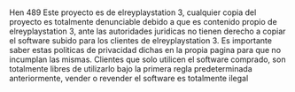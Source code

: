#
Hen 489 Este proyecto es de elreyplaystation 3, cualquier copia del proyecto es 
totalmente denunciable debido a que es contenido propio de elreyplaystation 3, ante 
las autoridades juridicas no tienen derecho a copiar el software subido para los 
clientes  de elreyplaystation 3. Es importante saber estas politicas de privacidad 
dichas en la propia pagina para que no incumplan las mismas. Clientes que solo 
utilicen el software comprado, son totalmente libres de utilizarlo bajo la primera 
regla predeterminada anteriormente, vender o revender el software es totalmente ilegal
#
